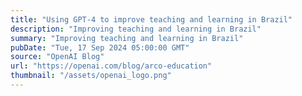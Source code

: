 ```yaml
---
title: "Using GPT-4 to improve teaching and learning in Brazil"
description: "Improving teaching and learning in Brazil"
summary: "Improving teaching and learning in Brazil"
pubDate: "Tue, 17 Sep 2024 05:00:00 GMT"
source: "OpenAI Blog"
url: "https://openai.com/blog/arco-education"
thumbnail: "/assets/openai_logo.png"
---
```


